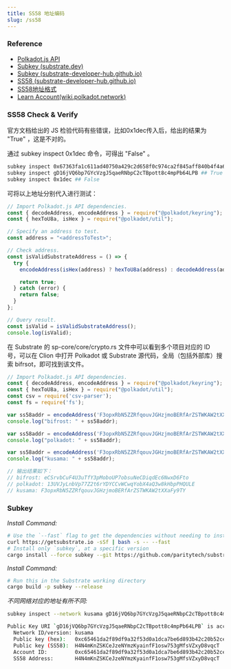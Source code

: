 ```yaml
---
title: SS58 地址编码
slug: /ss58
---
```


### Reference
- [Polkadot.js API](https://polkadot.js.org/docs/api/)
- [Subkey (substrate.dev)](https://substrate.dev/docs/en/knowledgebase/integrate/subkey)
- [Subkey (substrate-developer-hub.github.io)](https://github.com/substrate-developer-hub/substrate-developer-hub.github.io/edit/source/docs/knowledgebase/integrate/subkey.md)
- [SS58 (substrate-developer-hub.github.io)](https://github.com/substrate-developer-hub/substrate-developer-hub.github.io/edit/source/docs/knowledgebase/advanced/ss58-address-format.md)
- [SS58地址格式](https://substrate.dev/docs/zh-CN/knowledgebase/advanced/ss58-address-format)
- [Learn Account(wiki.polkadot.network)](https://wiki.polkadot.network/docs/learn-accounts)

### SS58 Check & Verify

官方文档给出的 JS 检验代码有些错误，比如0x1dec传入后，给出的结果为 "True" ，这是不对的。

通过 subkey inspect 0x1dec 命令，可得出 "False" 。

```bash
subkey inspect 0x67363fa1c611ad40750a429c2d658f0c974ca2f845aff840b4f4a6ef1243cc6d ## True
subkey inspect gD16jVQ6bp7GYcVzgJ5qaeRNbpC2cTBpott8c4mpPb64LPB ## True
subkey inspect 0x1dec ## False
```

可将以上地址分别代入进行测试：

```javascript
// Import Polkadot.js API dependencies.
const { decodeAddress, encodeAddress } = require("@polkadot/keyring");
const { hexToU8a, isHex } = require("@polkadot/util");

// Specify an address to test.
const address = "<addressToTest>";

// Check address.
const isValidSubstrateAddress = () => {
  try {
    encodeAddress(isHex(address) ? hexToU8a(address) : decodeAddress(address));

    return true;
  } catch (error) {
    return false;
  }
};

// Query result.
const isValid = isValidSubstrateAddress();
console.log(isValid);
```

在 Substrate 的 sp-core/core/crypto.rs 文件中可以看到多个项目对应的 ID 号，可以在 Clion 中打开 Polkadot 或 Substrate
源代码，全局（包括外部库）搜索 bifrsot，即可找到该文件。

```javascript
// Import Polkadot.js API dependencies.
const { decodeAddress, encodeAddress } = require("@polkadot/keyring");
const { hexToU8a, isHex } = require("@polkadot/util");
const csv = require('csv-parser');
const fs = require('fs');

var ss58addr = encodeAddress('F3opxRbN5ZZRfqouvJGHzjmoBERfArZSTWKAW2tXXaFy9TY', 6);
console.log("bifrost: " + ss58addr);

var ss58addr = encodeAddress('F3opxRbN5ZZRfqouvJGHzjmoBERfArZSTWKAW2tXXaFy9TY', 0);
console.log("polkadot: " + ss58addr);

var ss58addr = encodeAddress('F3opxRbN5ZZRfqouvJGHzjmoBERfArZSTWKAW2tXXaFy9TY', 2);
console.log("kusama: " + ss58addr);

// 输出结果如下：
// bifrost: eCSrvbCuF4U3uTfY3pMoboUP7obsuNeCDiqdEc6NwxD6Fto
// polkadot: 13UVJyLnbVp77Z2t6rYDYCCvWCwqYobX4aQ3w8kHbpPHQULE
// kusama: F3opxRbN5ZZRfqouvJGHzjmoBERfArZSTWKAW2tXXaFy9TY
```



### Subkey

_Install Command:_
```bash
# Use the `--fast` flag to get the dependencies without needing to install the Substrate and Subkey binary
curl https://getsubstrate.io -sSf | bash -s -- --fast
# Install only `subkey`, at a specific version
cargo install --force subkey --git https://github.com/paritytech/substrate --version 2.0.1 --locked
```

_Install Command:_
```bash
# Run this in the Substrate working directory
cargo build -p subkey --release
```

_不同网络对应的地址有所不同:_
```bash
subkey inspect --network kusama gD16jVQ6bp7GYcVzgJ5qaeRNbpC2cTBpott8c4mpPb64LPB

Public Key URI `gD16jVQ6bp7GYcVzgJ5qaeRNbpC2cTBpott8c4mpPb64LPB` is account:
  Network ID/version: kusama
  Public key (hex):   0xc65461da2f89df9a32f53d0a1dca7be6d893b42c20b52ce1e7cabaccecdc7445
  Public key (SS58):  H4N4mKnZSKCeJzeNYmzKyainfF1osw753gMfsVZxyD8vqcT
  Account ID:         0xc65461da2f89df9a32f53d0a1dca7be6d893b42c20b52ce1e7cabaccecdc7445
  SS58 Address:       H4N4mKnZSKCeJzeNYmzKyainfF1osw753gMfsVZxyD8vqcT
```


